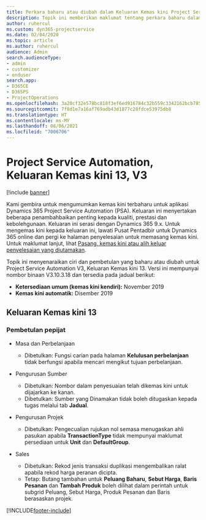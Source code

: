 ```yaml
---
title: Perkara baharu atau diubah dalam Keluaran Kemas kini Project Service Automation 13, V3
description: Topik ini memberikan maklumat tentang perkara baharu dalam Keluaran Kemas kini Project Service Automation 13, V3.
author: ruhercul
ms.custom: dyn365-projectservice
ms.date: 02/04/2020
ms.topic: article
ms.author: ruhercul
audience: Admin
search.audienceType:
- admin
- customizer
- enduser
search.app:
- D365CE
- D365PS
- ProjectOperations
ms.openlocfilehash: 3a20cf32e578bc818f3ef6ed916784c32b559c3342162bcb7857f5e9cc520d9c
ms.sourcegitcommit: 7f8d1e7a16af769adb43d1877c28fdce53975db8
ms.translationtype: HT
ms.contentlocale: ms-MY
ms.lasthandoff: 08/06/2021
ms.locfileid: "7006706"
---
```

# <a name="project-service-automation-update-release-13-v3"></a>Project Service Automation, Keluaran Kemas kini 13, V3

[!include [banner](../includes/psa-now-project-operations.md)]

Kami gembira untuk mengumumkan kemas kini terbaharu untuk aplikasi Dynamics 365 Project Service Automation (PSA). Keluaran ini menyertakan beberapa penambahbaikan penting kepada kualiti, prestasi dan kebolehgunaan. Keluaran ini serasi dengan Dynamics 365 9.x. Untuk mengemas kini kepada keluaran ini, lawati Pusat Pentadbir untuk Dynamics 365 online dan pergi ke halaman penyelesaian untuk memasang kemas kini. Untuk maklumat lanjut, lihat [Pasang, kemas kini atau alih keluar penyelesaian yang diutamakan](/power-platform/admin/install-remove-preferred-solution).

Topik ini menyenaraikan ciri dan pembetulan yang baharu atau diubah untuk Project Service Automation V3, Keluaran Kemas kini 13. Versi ini mempunyai nombor binaan V3.10.3.18 dan tersedia pada jadual berikut:

- **Ketersediaan umum (kemas kini kendiri):** November 2019
- **Kemas kini automatik:** Disember 2019


## <a name="update-release-13"></a>Keluaran Kemas kini 13 

### <a name="bug-fixes"></a>Pembetulan pepijat

- Masa dan Perbelanjaan

     - Dibetulkan: Fungsi carian pada halaman **Kelulusan perbelanjaan** tidak berfungsi apabila mencari mengikut tujuan perbelanjaan.

- Pengurusan Sumber

     - Dibetulkan: Nombor dalam penyesuaian telah dikemas kini untuk dijajarkan ke kanan.
     - Dibetulkan: Sumber yang Dinamakan tidak boleh ditugaskan kepada tugas melalui tab **Jadual**.

- Pengurusan Projek

     - Dibetulkan: Pengecualian rujukan nol semasa menugaskan ahli pasukan apabila **TransactionType** tidak mempunyai maklumat persediaan untuk **Unit** dan **DefaultGroup**.

- Sales

     - Dibetulkan: Rekod jenis transaksi duplikasi mengembalikan ralat apabila rekod harga peranan dicipta.
     - Tetap: Butang tambahan untuk **Peluang Baharu**, **Sebut Harga**, **Baris Pesanan** dan **Tambah Produk** boleh dilihat dalam perintah untuk subgrid Peluang, Sebut Harga, Produk Pesanan dan Baris berasaskan projek.




[!INCLUDE[footer-include](../includes/footer-banner.md)]